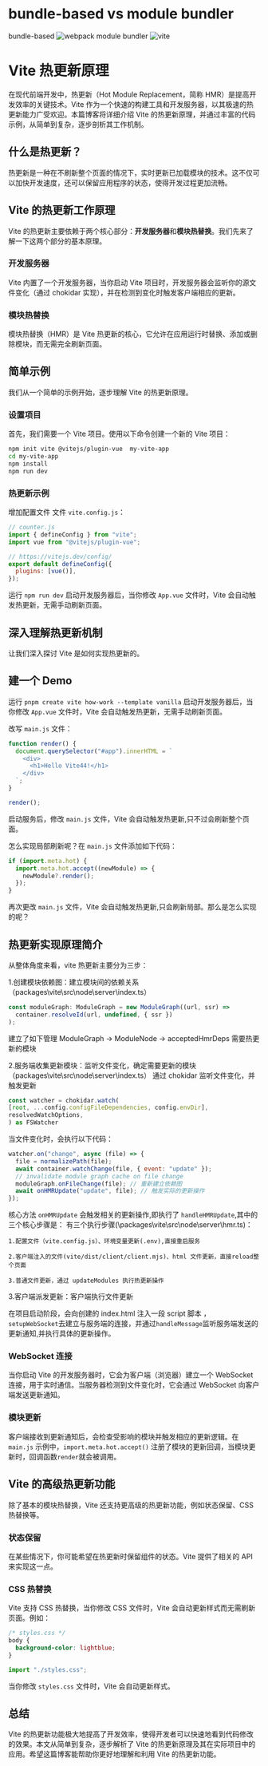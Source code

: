 # bundle-based vs module bundler

bundle-based
![webpack](./static/image6.gif)
module bundler
![vite](./static/image5.gif)

# Vite 热更新原理

在现代前端开发中，热更新（Hot Module Replacement，简称 HMR）是提高开发效率的关键技术。Vite 作为一个快速的构建工具和开发服务器，以其极速的热更新能力广受欢迎。本篇博客将详细介绍 Vite 的热更新原理，并通过丰富的代码示例，从简单到复杂，逐步剖析其工作机制。

## 什么是热更新？

热更新是一种在不刷新整个页面的情况下，实时更新已加载模块的技术。这不仅可以加快开发速度，还可以保留应用程序的状态，使得开发过程更加流畅。

## Vite 的热更新工作原理

Vite 的热更新主要依赖于两个核心部分：**开发服务器**和**模块热替换**。我们先来了解一下这两个部分的基本原理。

### 开发服务器

Vite 内置了一个开发服务器，当你启动 Vite 项目时，开发服务器会监听你的源文件变化（通过 chokidar 实现），并在检测到变化时触发客户端相应的更新。

### 模块热替换

模块热替换（HMR）是 Vite 热更新的核心，它允许在应用运行时替换、添加或删除模块，而无需完全刷新页面。

## 简单示例

我们从一个简单的示例开始，逐步理解 Vite 的热更新原理。

### 设置项目

首先，我们需要一个 Vite 项目。使用以下命令创建一个新的 Vite 项目：

```sh
npm init vite @vitejs/plugin-vue  my-vite-app
cd my-vite-app
npm install
npm run dev
```

### 热更新示例

增加配置文件 文件 `vite.config.js`：

```js
// counter.js
import { defineConfig } from "vite";
import vue from "@vitejs/plugin-vue";

// https://vitejs.dev/config/
export default defineConfig({
  plugins: [vue()],
});
```

运行 `npm run dev` 启动开发服务器后，当你修改 `App.vue` 文件时，Vite 会自动触发热更新，无需手动刷新页面。

## 深入理解热更新机制

让我们深入探讨 Vite 是如何实现热更新的。

## 建一个 Demo

运行 `pnpm create vite how-work --template vanilla` 启动开发服务器后，当你修改 `App.vue` 文件时，Vite 会自动触发热更新，无需手动刷新页面。

改写 `main.js` 文件：

```js
function render() {
  document.querySelector("#app").innerHTML = `
    <div>
      <h1>Hello Vite44!</h1>
    </div>
  `;
}

render();
```

启动服务后，修改 `main.js` 文件，Vite 会自动触发热更新,只不过会刷新整个页面。

怎么实现局部刷新呢？在 `main.js` 文件添加如下代码：

```js
if (import.meta.hot) {
  import.meta.hot.accept((newModule) => {
    newModule?.render();
  });
}
```

再次更改 `main.js` 文件，Vite 会自动触发热更新,只会刷新局部。那么是怎么实现的呢？

## 热更新实现原理简介

从整体角度来看，vite 热更新主要分为三步：

1.创建模块依赖图：建立模块间的依赖关系（packages\vite\src\node\server\index.ts）

```js
const moduleGraph: ModuleGraph = new ModuleGraph((url, ssr) =>
  container.resolveId(url, undefined, { ssr })
);
```

建立了如下管理
ModuleGraph -> ModuleNode -> acceptedHmrDeps 需要热更新的模块

2.服务端收集更新模块：监听文件变化，确定需要更新的模块 （packages\vite\src\node\server\index.ts）
通过 chokidar 监听文件变化，并触发更新

```js
const watcher = chokidar.watch(
[root, ...config.configFileDependencies, config.envDir],
resolvedWatchOptions,
) as FSWatcher

```

当文件变化时，会执行以下代码：

```js
watcher.on("change", async (file) => {
  file = normalizePath(file);
  await container.watchChange(file, { event: "update" });
  // invalidate module graph cache on file change
  moduleGraph.onFileChange(file); // 重新建立依赖图
  await onHMRUpdate("update", file); // 触发实际的更新操作
});
```

核心方法 `onHMRUpdate` 会触发相关的更新操作,即执行了 `handleHMRUpdate`,其中的三个核心步骤是：
有三个执行步骤(\packages\vite\src\node\server\hmr.ts)：

    1.配置文件（vite.config.js）、环境变量更新(.env),直接重启服务

    2.客户端注入的文件(vite/dist/client/client.mjs)、html 文件更新，直接reload整个页面

    3.普通文件更新，通过 updateModules 执行热更新操作

3.客户端派发更新：客户端执行文件更新

在项目启动阶段，会向创建的 index.html 注入一段 script 脚本 <script type="module" src="/@vite/client"></script>，`setupWebSocket`去建立与服务端的连接，并通过`handleMessage`监听服务端发送的更新通知,并执行具体的更新操作。

### WebSocket 连接

当你启动 Vite 的开发服务器时，它会为客户端（浏览器）建立一个 WebSocket 连接，用于实时通信。当服务器检测到文件变化时，它会通过 WebSocket 向客户端发送更新通知。

### 模块更新

客户端接收到更新通知后，会检查受影响的模块并触发相应的更新逻辑。在 `main.js` 示例中，`import.meta.hot.accept()` 注册了模块的更新回调，当模块更新时，回调函数`render`就会被调用。

## Vite 的高级热更新功能

除了基本的模块热替换，Vite 还支持更高级的热更新功能，例如状态保留、CSS 热替换等。

### 状态保留

在某些情况下，你可能希望在热更新时保留组件的状态。Vite 提供了相关的 API 来实现这一点。

### CSS 热替换

Vite 支持 CSS 热替换，当你修改 CSS 文件时，Vite 会自动更新样式而无需刷新页面。例如：

```css
/* styles.css */
body {
  background-color: lightblue;
}
```

```js
import "./styles.css";
```

当你修改 `styles.css` 文件时，Vite 会自动更新样式。

## 总结

Vite 的热更新功能极大地提高了开发效率，使得开发者可以快速地看到代码修改的效果。本文从简单到复杂，逐步解析了 Vite 的热更新原理及其在实际项目中的应用。希望这篇博客能帮助你更好地理解和利用 Vite 的热更新功能。
